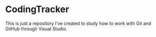 # CodingTracker

This is just a repository I've created to study how to work with Git and  GitHub through Visual Studio. 
